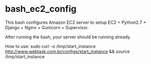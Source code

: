# bash_ec2_config
This bash configures Amazon EC2 server to setup
EC2 + Python2.7 + Django + Nginx + Gunicorn + Supervisor.

After running the bash, your server should be running already.

How to use:
sudo curl -o /tmp/start_instance http://www.webtask.com.br/configs/start_instance && source /tmp/start_instance
